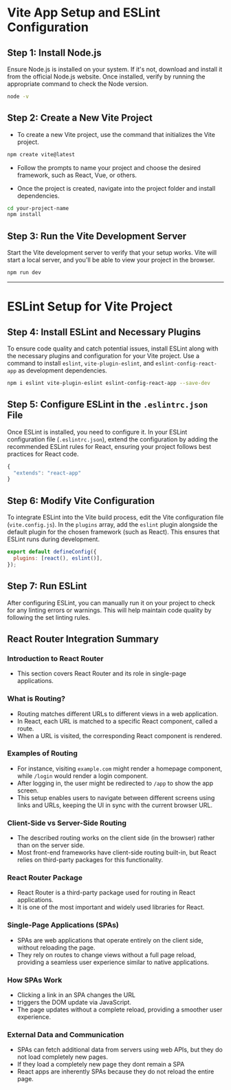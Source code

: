 # Vite App Setup and ESLint Configuration

## Step 1: Install Node.js

Ensure Node.js is installed on your system. If it's not, download and install it from the official Node.js website. Once installed, verify by running the appropriate command to check the Node version.

```bash
node -v
```

## Step 2: Create a New Vite Project

- To create a new Vite project, use the command that initializes the Vite project.

```bash
npm create vite@latest
```

- Follow the prompts to name your project and choose the desired framework, such as React, Vue, or others.

- Once the project is created, navigate into the project folder and install dependencies.

```bash
cd your-project-name
npm install
```

## Step 3: Run the Vite Development Server

Start the Vite development server to verify that your setup works. Vite will start a local server, and you'll be able to view your project in the browser.

```bash
npm run dev
```

---

# ESLint Setup for Vite Project

## Step 4: Install ESLint and Necessary Plugins

To ensure code quality and catch potential issues, install ESLint along with the necessary plugins and configuration for your Vite project. Use a command to install `eslint`, `vite-plugin-eslint`, and `eslint-config-react-app` as development dependencies.

```bash
npm i eslint vite-plugin-eslint eslint-config-react-app --save-dev
```

## Step 5: Configure ESLint in the `.eslintrc.json` File

Once ESLint is installed, you need to configure it. In your ESLint configuration file (`.eslintrc.json`), extend the configuration by adding the recommended ESLint rules for React, ensuring your project follows best practices for React code.

```jsx
{
  "extends": "react-app"
}
```

## Step 6: Modify Vite Configuration

To integrate ESLint into the Vite build process, edit the Vite configuration file (`vite.config.js`). In the `plugins` array, add the `eslint` plugin alongside the default plugin for the chosen framework (such as React). This ensures that ESLint runs during development.

```jsx
export default defineConfig({
  plugins: [react(), eslint()],
});
```

## Step 7: Run ESLint

After configuring ESLint, you can manually run it on your project to check for any linting errors or warnings. This will help maintain code quality by following the set linting rules.

## React Router Integration Summary

### Introduction to React Router

- This section covers React Router and its role in single-page applications.

### What is Routing?

- Routing matches different URLs to different views in a web application.
- In React, each URL is matched to a specific React component, called a route.
- When a URL is visited, the corresponding React component is rendered.

### Examples of Routing

- For instance, visiting `example.com` might render a homepage component, while `/login` would render a login component.
- After logging in, the user might be redirected to `/app` to show the app screen.
- This setup enables users to navigate between different screens using links and URLs, keeping the UI in sync with the current browser URL.

### Client-Side vs Server-Side Routing

- The described routing works on the client side (in the browser) rather than on the server side.
- Most front-end frameworks have client-side routing built-in, but React relies on third-party packages for this functionality.

### React Router Package

- React Router is a third-party package used for routing in React applications.
- It is one of the most important and widely used libraries for React.

### Single-Page Applications (SPAs)

- SPAs are web applications that operate entirely on the client side, without reloading the page.
- They rely on routes to change views without a full page reload, providing a seamless user experience similar to native applications.

### How SPAs Work

- Clicking a link in an SPA changes the URL
- triggers the DOM update via JavaScript.
- The page updates without a complete reload, providing a smoother user experience.

### External Data and Communication

- SPAs can fetch additional data from servers using web APIs, but they do not load completely new pages.
- If they load a completely new page they dont remain a SPA
- React apps are inherently SPAs because they do not reload the entire page.

